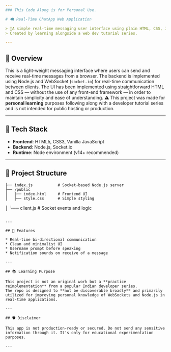 ```yaml
---
### This Code Along is for Personal Use. 

# 🗨️ Real-Time ChatApp Web Application

> 🚀A simple real-time messaging user interface using plain HTML, CSS, JS, and a Node-driven backend.
> Created by learning alongside a web dev tutorial series.

---
```


## 📌 Overview

This is a light-weight messaging interface where users can send and receive real-time messages from a browser. 
The backend is implemented using Node.js and WebSocket (`socket.io`) for real-time communication between clients.
The UI has been implemented using straightforward HTML and CSS — without the use of any front-end framework — in order to maintain simplicity and ease of understanding.
⚠️ This project was made for **personal learning** purposes following along with a developer tutorial series and is not intended for public hosting or production.

---

## 🧰 Tech Stack

* **Frontend**: HTML5, CSS3, Vanilla JavaScript
* **Backend**: Node.js, Socket.io
* **Runtime**: Node environment (v14+ recommended)

---
## 📂 Project Structure

```
├── index.js           # Socket-based Node.js server
├── /public
│   ├── index.html     # Frontend UI
│   ├── style.css      # Simple styling
```
│   └── client.js      # Socket events and logic
```

---

## 🧪 Features

* Real-time bi-directional communication
* Clean and minimalist UI
* Username prompt before speaking
* Notification sounds on receive of a message

---

## 📚 Learning Purpose

This project is not an original work but a **practice reimplementation** from a popular Indian developer series.
The repo is designed to **not be discoverable broadly** and primarily utilized for improving personal knowledge of WebSockets and Node.js in real-time applications.

---

## 🛡️ Disclaimer

This app is not production-ready or secured. Do not send any sensitive information through it. It's only for educational experimentation purposes.

---

